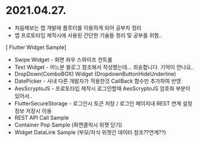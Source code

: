 
# 2021.04.27. 
  - 처음해보는 앱 개발에 플루터를 이용하게 되어 공부차 정리
  - 앱 프로토타입 제작시에 사용된 간단한 기술들 정리 및 공부를 위함..


[ Flutter Widget Sample]
  - Swipe Widget - 화면 좌우 스와이프 컨트롤
  - Text Widget - 어느분 블로그 참조해서 작성했는데... 죄송합니다. 기억이 안나요..
  - DropDown(ComboBOX) Widget (DropdownButtonHideUnderline)
  - DatePicker - 사내 다른 개발자가 적용한것 CallBack 함수만 추가하여 반영
  - AesScryptoJS - 프로토타입 제작시 로그인할때 AesScryptoJS 암호화 부분이 있어서..
  - FlutterSecureStorage - 로그인시 토큰 저장 / 로그인 페이지내 REST 연계 설정 정보 저장시 이용
  - REST API Call Sample
  - Container Pop Sample (화면클릭시 위젯 닫기)
  - Widget DataLink Sample (부모/자식 위젯간 데이터 참조??연계??)


